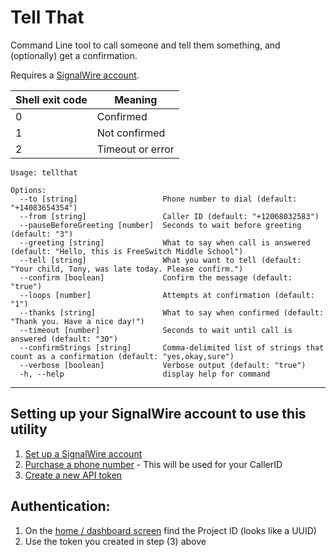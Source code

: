# Tell That

Command Line tool to call someone and tell them something, and (optionally) get a confirmation.

Requires a [SignalWire account](https://signalwire.com/).

| Shell exit code | Meaning |
| ---------- | ---- |
| 0 | Confirmed |
| 1 | Not confirmed |
| 2 | Timeout or error |

```
Usage: tellthat

Options:
  --to [string]                   Phone number to dial (default: "+14083654354")
  --from [string]                 Caller ID (default: "+12068032583")
  --pauseBeforeGreeting [number]  Seconds to wait before greeting (default: "3")
  --greeting [string]             What to say when call is answered (default: "Hello, this is FreeSwitch Middle School")
  --tell [string]                 What you want to tell (default: "Your child, Tony, was late today. Please confirm.")
  --confirm [boolean]             Confirm the message (default: "true")
  --loops [number]                Attempts at confirmation (default: "1")
  --thanks [string]               What to say when confirmed (default: "Thank you. Have a nice day!")
  --timeout [number]              Seconds to wait until call is answered (default: "30")
  --confirmStrings [string]       Comma-delimited list of strings that count as a confirmation (default: "yes,okay,sure")
  --verbose [boolean]             Verbose output (default: "true")
  -h, --help                      display help for command
  ```

  ---

## Setting up your SignalWire account to use this utility

1. [Set up a SignalWire account](https://www.signalwire.com)
2. [Purchase a phone number](https://YOUR_SPACE.signalwire.com/phone_numbers/new) - This will be used for your CallerID
3. [Create a new API token](https://YOUR_SPACE.signalwire.com/credentials/auth_tokens/new)

## Authentication:
1. On the [home / dashboard screen](https://YOUR_SPACE.signalwire.com/dashboard) find the Project ID (looks like a UUID)
2. Use the token you created in step (3) above
